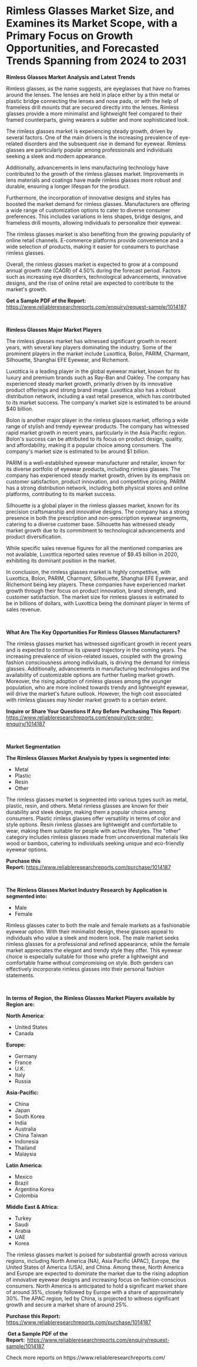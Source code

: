 <p><h1>Rimless Glasses Market Size, and Examines its Market Scope, with a Primary Focus on Growth Opportunities, and Forecasted Trends Spanning from 2024 to 2031</h1></p><p><strong>Rimless Glasses Market Analysis and Latest Trends</strong></p>
<p><p>Rimless glasses, as the name suggests, are eyeglasses that have no frames around the lenses. The lenses are held in place either by a thin metal or plastic bridge connecting the lenses and nose pads, or with the help of frameless drill mounts that are secured directly into the lenses. Rimless glasses provide a more minimalist and lightweight feel compared to their framed counterparts, giving wearers a subtler and more sophisticated look.</p><p>The rimless glasses market is experiencing steady growth, driven by several factors. One of the main drivers is the increasing prevalence of eye-related disorders and the subsequent rise in demand for eyewear. Rimless glasses are particularly popular among professionals and individuals seeking a sleek and modern appearance.</p><p>Additionally, advancements in lens manufacturing technology have contributed to the growth of the rimless glasses market. Improvements in lens materials and coatings have made rimless glasses more robust and durable, ensuring a longer lifespan for the product.</p><p>Furthermore, the incorporation of innovative designs and styles has boosted the market demand for rimless glasses. Manufacturers are offering a wide range of customization options to cater to diverse consumer preferences. This includes variations in lens shapes, bridge designs, and frameless drill mounts, allowing individuals to personalize their eyewear.</p><p>The rimless glasses market is also benefiting from the growing popularity of online retail channels. E-commerce platforms provide convenience and a wide selection of products, making it easier for consumers to purchase rimless glasses.</p><p>Overall, the rimless glasses market is expected to grow at a compound annual growth rate (CAGR) of 4.50% during the forecast period. Factors such as increasing eye disorders, technological advancements, innovative designs, and the rise of online retail are expected to contribute to the market's growth.</p></p>
<p><strong>Get a Sample PDF of the Report:&nbsp;</strong> <a href="https://www.reliableresearchreports.com/enquiry/request-sample/1014187">https://www.reliableresearchreports.com/enquiry/request-sample/1014187</a></p>
<p>&nbsp;</p>
<p><strong>Rimless Glasses Major Market Players</strong></p>
<p><p>The rimless glasses market has witnessed significant growth in recent years, with several key players dominating the industry. Some of the prominent players in the market include Luxottica, Bolon, PARIM, Charmant, Silhouette, Shanghai EFE Eyewear, and Richemont.</p><p>Luxottica is a leading player in the global eyewear market, known for its luxury and premium brands such as Ray-Ban and Oakley. The company has experienced steady market growth, primarily driven by its innovative product offerings and strong brand image. Luxottica also has a robust distribution network, including a vast retail presence, which has contributed to its market success. The company's market size is estimated to be around $40 billion.</p><p>Bolon is another major player in the rimless glasses market, offering a wide range of stylish and trendy eyewear products. The company has witnessed rapid market growth in recent years, particularly in the Asia Pacific region. Bolon's success can be attributed to its focus on product design, quality, and affordability, making it a popular choice among consumers. The company's market size is estimated to be around $1 billion.</p><p>PARIM is a well-established eyewear manufacturer and retailer, known for its diverse portfolio of eyewear products, including rimless glasses. The company has experienced steady market growth, driven by its emphasis on customer satisfaction, product innovation, and competitive pricing. PARIM has a strong distribution network, including both physical stores and online platforms, contributing to its market success.</p><p>Silhouette is a global player in the rimless glasses market, known for its precision craftsmanship and innovative designs. The company has a strong presence in both the prescription and non-prescription eyewear segments, catering to a diverse customer base. Silhouette has witnessed steady market growth due to its commitment to technological advancements and product diversification.</p><p>While specific sales revenue figures for all the mentioned companies are not available, Luxottica reported sales revenue of $9.45 billion in 2020, exhibiting its dominant position in the market.</p><p>In conclusion, the rimless glasses market is highly competitive, with Luxottica, Bolon, PARIM, Charmant, Silhouette, Shanghai EFE Eyewear, and Richemont being key players. These companies have experienced market growth through their focus on product innovation, brand strength, and customer satisfaction. The market size for rimless glasses is estimated to be in billions of dollars, with Luxottica being the dominant player in terms of sales revenue.</p></p>
<p>&nbsp;</p>
<p><strong>What Are The Key Opportunities For Rimless Glasses Manufacturers?</strong></p>
<p><p>The rimless glasses market has witnessed significant growth in recent years and is expected to continue its upward trajectory in the coming years. The increasing prevalence of vision-related issues, coupled with the growing fashion consciousness among individuals, is driving the demand for rimless glasses. Additionally, advancements in manufacturing technologies and the availability of customizable options are further fueling market growth. Moreover, the rising adoption of rimless glasses among the younger population, who are more inclined towards trendy and lightweight eyewear, will drive the market's future outlook. However, the high cost associated with rimless glasses may hinder market growth to a certain extent.</p></p>
<p><strong>Inquire or Share Your Questions If Any Before Purchasing This Report:</strong> <a href="https://www.reliableresearchreports.com/enquiry/pre-order-enquiry/1014187">https://www.reliableresearchreports.com/enquiry/pre-order-enquiry/1014187</a></p>
<p>&nbsp;</p>
<p><strong>Market Segmentation</strong></p>
<p><strong>The Rimless Glasses Market Analysis by types is segmented into:</strong></p>
<p><ul><li>Metal</li><li>Plastic</li><li>Resin</li><li>Other</li></ul></p>
<p><p>The rimless glasses market is segmented into various types such as metal, plastic, resin, and others. Metal rimless glasses are known for their durability and sleek design, making them a popular choice among consumers. Plastic rimless glasses offer versatility in terms of color and style options. Resin rimless glasses are lightweight and comfortable to wear, making them suitable for people with active lifestyles. The "other" category includes rimless glasses made from unconventional materials like wood or bamboo, catering to individuals seeking unique and eco-friendly eyewear options.</p></p>
<p><strong>Purchase this Report:&nbsp;</strong><a href="https://www.reliableresearchreports.com/purchase/1014187">https://www.reliableresearchreports.com/purchase/1014187</a></p>
<p>&nbsp;</p>
<p><strong>The Rimless Glasses Market Industry Research by Application is segmented into:</strong></p>
<p><ul><li>Male</li><li>Female</li></ul></p>
<p><p>Rimless glasses cater to both the male and female markets as a fashionable eyewear option. With their minimalist design, these glasses appeal to individuals who value a sleek and modern look. The male market seeks rimless glasses for a professional and refined appearance, while the female market appreciates the elegant and trendy style they offer. This eyewear choice is especially suitable for those who prefer a lightweight and comfortable frame without compromising on style. Both genders can effectively incorporate rimless glasses into their personal fashion statements.</p></p>
<p>&nbsp;</p>
<p><strong>In terms of Region, the Rimless Glasses Market Players available by Region are:</strong></p>
<p>
    <p> <strong> North America: </strong>
        <ul>
            <li>United States</li>
            <li>Canada</li>
        </ul>
        </p> 
    <p> <strong> Europe: </strong>
        <ul>
            <li>Germany</li>
            <li>France</li>
            <li>U.K.</li>
            <li>Italy</li>
            <li>Russia</li>
        </ul>
        </p> 
    <p> <strong> Asia-Pacific: </strong>
        <ul>
            <li>China</li>
            <li>Japan</li>
            <li>South Korea</li>
            <li>India</li>
            <li>Australia</li>
            <li>China Taiwan</li>
            <li>Indonesia</li>
            <li>Thailand</li>
            <li>Malaysia</li>
        </ul>
        </p> 
    <p> <strong> Latin America: </strong>
        <ul>
            <li>Mexico</li>
            <li>Brazil</li>
            <li>Argentina Korea</li>
            <li>Colombia</li>
        </ul>
        </p> 
    <p> <strong> Middle East & Africa: </strong>
        <ul>
            <li>Turkey</li>
            <li>Saudi</li>
            <li>Arabia</li>
            <li>UAE</li>
            <li>Korea</li>
        </ul>
    </p>
    </p>
<p><p>The rimless glasses market is poised for substantial growth across various regions, including North America (NA), Asia Pacific (APAC), Europe, the United States of America (USA), and China. Among these, North America and Europe are expected to dominate the market due to the rising adoption of innovative eyewear designs and increasing focus on fashion-conscious consumers. North America is anticipated to hold a significant market share of around 35%, closely followed by Europe with a share of approximately 30%. The APAC region, led by China, is projected to witness significant growth and secure a market share of around 25%.</p></p>
<p><strong>Purchase this Report: </strong><a href="https://www.reliableresearchreports.com/purchase/1014187">https://www.reliableresearchreports.com/purchase/1014187</a></p>
<p>&nbsp;<strong>Get a Sample PDF of the Report:&nbsp;&nbsp;</strong><a href="https://www.reliableresearchreports.com/enquiry/request-sample/1014187">https://www.reliableresearchreports.com/enquiry/request-sample/1014187</a></p>
<p><strong></strong></p>
<p>Check more reports on https://www.reliableresearchreports.com/</p>